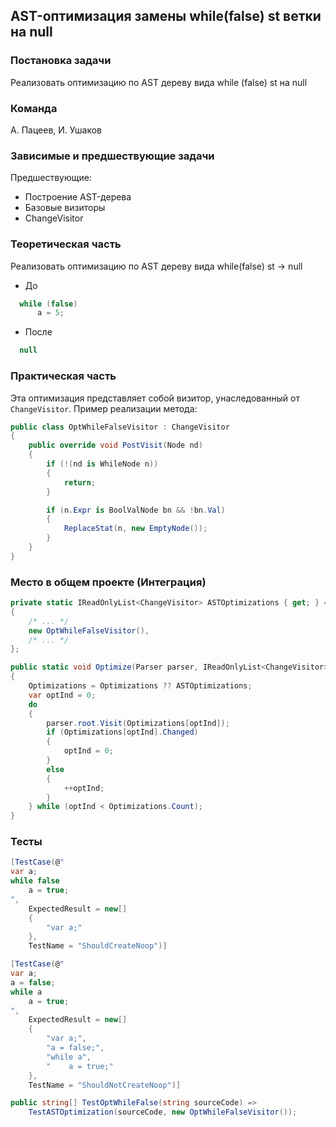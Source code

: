 ## AST-оптимизация замены while(false) st ветки на null

### Постановка задачи

Реализовать оптимизацию по AST дереву вида while (false) st на null

### Команда
А. Пацеев, И. Ушаков

### Зависимые и предшествующие задачи

Предшествующие:

- Построение AST-дерева
- Базовые визиторы
- ChangeVisitor

### Теоретическая часть

Реализовать оптимизацию по AST дереву вида while(false) st -> null

  * До

  ```csharp
    while (false) 
        a = 5; 
  ```

  * После

  ```csharp
    null
  ```

### Практическая часть

Эта оптимизация представляет собой визитор, унаследованный от `ChangeVisitor`. Пример реализации метода:

```csharp
public class OptWhileFalseVisitor : ChangeVisitor
{
    public override void PostVisit(Node nd)
    {
        if (!(nd is WhileNode n))
        {
            return;
        }

        if (n.Expr is BoolValNode bn && !bn.Val)
        {
            ReplaceStat(n, new EmptyNode());
        }
    }
}
```

### Место в общем проекте (Интеграция)

```csharp
private static IReadOnlyList<ChangeVisitor> ASTOptimizations { get; } = new List<ChangeVisitor>
{
    /* ... */
    new OptWhileFalseVisitor(),
    /* ... */
};

public static void Optimize(Parser parser, IReadOnlyList<ChangeVisitor> Optimizations = null)
{
    Optimizations = Optimizations ?? ASTOptimizations;
    var optInd = 0;
    do
    {
        parser.root.Visit(Optimizations[optInd]);
        if (Optimizations[optInd].Changed)
        {
            optInd = 0;
        }
        else
        {
            ++optInd;
        }
    } while (optInd < Optimizations.Count);
}
```

### Тесты

```csharp
[TestCase(@"
var a;
while false
    a = true;
",
    ExpectedResult = new[]
    {
        "var a;"
    },
    TestName = "ShouldCreateNoop")]

[TestCase(@"
var a;
a = false;
while a
    a = true;
",
    ExpectedResult = new[]
    {
        "var a;",
        "a = false;",
        "while a",
        "    a = true;"
    },
    TestName = "ShouldNotCreateNoop")]

public string[] TestOptWhileFalse(string sourceCode) =>
    TestASTOptimization(sourceCode, new OptWhileFalseVisitor());
```
